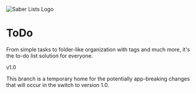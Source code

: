![Saber Lists Logo](https://raw.githubusercontent.com/andb3/Saber-Lists/master/app/src/main/res/mipmap-hdpi/ic_launcher.png)  
# ToDo
From simple tasks to folder-like organization with tags and much more, it's the to-do list solution for everyone.

v1.0

This branch is a temporary home for the potentially app-breaking changes that will occur in the switch to version 1.0.
